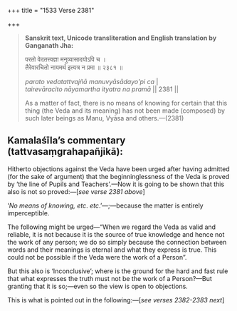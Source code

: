 +++
title = "1533 Verse 2381"

+++
> **Sanskrit text, Unicode transliteration and English translation by Ganganath Jha:** 
>
> परतो वेदतत्त्वज्ञा मनुव्यासादयोऽपि च ।  
> तैरेवारचितो नायमर्थ इत्यत्र न प्रमा ॥ २३८१ ॥ 
>
> *parato vedatattvajñā manuvyāsādayo'pi ca* \|  
> *tairevāracito nāyamartha ityatra na pramā* \|\| 2381 \|\| 
>
> As a matter of fact, there is no means of knowing for certain that this thing (the Veda and its meaning) has not been made (composed) by such later beings as Manu, Vyāsa and others.—(2381)



## Kamalaśīla’s commentary (tattvasaṃgrahapañjikā):

Hitherto objections against the Veda have been urged after having admitted (for the sake of argument) that the beginninglessness of the Veda is proved by ‘the line of Pupils and Teachers’.—Now it is going to be shown that this also is not so proved:—[*see verse 2381 above*]

‘*No means of knowing, etc*. *etc*.’—;—because the matter is entirely imperceptible.

The following might be urged—“When we regard the Veda as valid and reliable, it is not because it is the source of true knowledge and hence not the work of any person; we do so simply because the connection between words and their meanings is eternal and what they express is true. This could not be possible if the Veda were the work of a Person”.

But this also is ‘Inconclusive’; where is the ground for the hard and fast rule that what expresses the truth must not be the work of a Person?—But granting that it is so;—even so the view is open to objections.

This is what is pointed out in the following:—[*see verses 2382-2383 next*]


